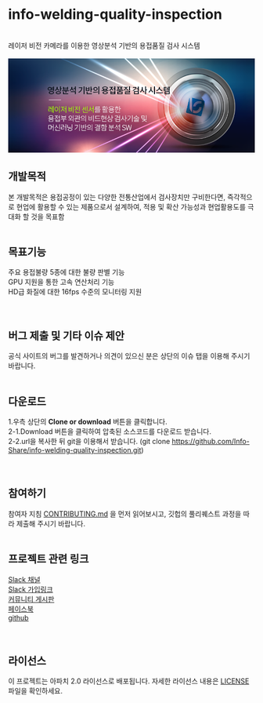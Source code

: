 # info-welding-quality-inspection
<br/>레이저 비전 카메라를 이용한 영상분석 기반의 용접품질 검사 시스템
<br/>
<br/>
![Top_cover.png](Top_cover.png)
<br/>
## 개발목적
본 개발목적은 용접공정이 있는 다양한 전통산업에서 검사장치만 구비한다면, 즉각적으로 현업에 활용할 수 있는 제품으로서 설계하여, 적용 및 확산 가능성과 현업활용도를 극대화 할 것을 목표함 
<br/>
<br/>
## 목표기능
주요 용접불량 5종에 대한 불량 판별 기능<br/> 
GPU 지원을 통한 고속 연산처리 기능<br/> 
HD급 화질에 대한 16fps 수준의 모니터링 지원<br/>  
<br/>
## 버그 제출 및 기타 이슈 제안
공식 사이트의 버그를 발견하거나 의견이 있으신 분은 상단의 이슈 탭을 이용해 주시기 바랍니다.<br/>
<br/>
## 다운로드
1.우측 상단의 <b>Clone or download</b> 버튼을 클릭합니다.<br/>
2-1.Download 버튼을 클릭하여 압축된 소스코드를 다운로드 받습니다.<br/>
2-2.url을 복사한 뒤 git을 이용해서 받습니다. (git clone https://github.com/Info-Share/info-welding-quality-inspection.git)<br/>
<br/>
<br/> 
## 참여하기
참여자 지침 [CONTRIBUTING.md](https://gist.github.com/PurpleBooth/b24679402957c63ec426) 을 먼저 읽어보시고, 깃헙의 풀리퀘스트 과정을 따라 제출해 주시기 바랍니다.
<br/>
<br/>
## 프로젝트 관련 링크
[Slack 채널](https://infowelding.slack.com)<br/>
[Slack 가입링크](https://join.slack.com/t/infowelding/shared_invite/enQtNzk5ODQzOTk3OTA2LWZjNjI5M2U4ZmZhMzUxY2ExNDIxNGQ0YzUwOTc4NWEzNTVmYWU2ZjBlYjAzMzE0MjIxMGZlZDBjZGMxY2NkNzM)<br/>
[커뮤니티 게시판](https://hamonikr.org/info_welding)<br/>
[페이스북](https://fb.me/infowelding)<br/>
[github](https://github.com/Info-Share/info-welding-quality-inspection)<br/>
<br/>
<br/> 
## 라이선스
이 프로젝트는 아파치 2.0 라이선스로 배포됩니다. 자세한 라이선스 내용은 [LICENSE](LICENSE) 파일을 확인하세요.
<br/>
